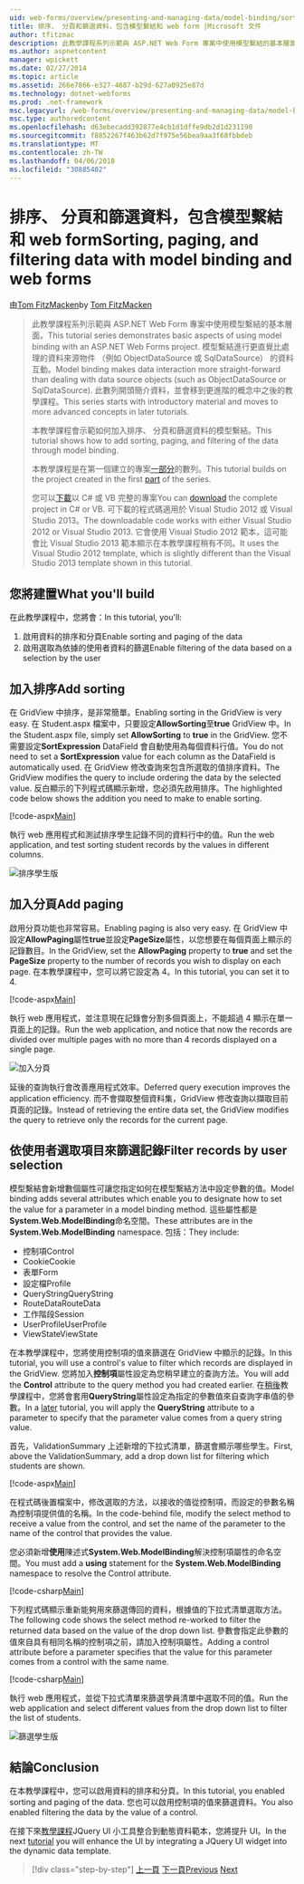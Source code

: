 ```yaml
---
uid: web-forms/overview/presenting-and-managing-data/model-binding/sorting-paging-and-filtering-data
title: 排序、 分頁和篩選資料，包含模型繫結和 web form |Microsoft 文件
author: tfitzmac
description: 此教學課程系列示範與 ASP.NET Web Form 專案中使用模型繫結的基本層面。 模型繫結進行資料互動詳細直線-...
ms.author: aspnetcontent
manager: wpickett
ms.date: 02/27/2014
ms.topic: article
ms.assetid: 266e7866-e327-4687-b29d-627a0925e87d
ms.technology: dotnet-webforms
ms.prod: .net-framework
msc.legacyurl: /web-forms/overview/presenting-and-managing-data/model-binding/sorting-paging-and-filtering-data
msc.type: authoredcontent
ms.openlocfilehash: d63ebecadd392877e4cb1d1dffe9db2d1d231190
ms.sourcegitcommit: f8852267f463b62d7f975e56bea9aa3f68fbbdeb
ms.translationtype: MT
ms.contentlocale: zh-TW
ms.lasthandoff: 04/06/2018
ms.locfileid: "30885402"
---
```

<a name="sorting-paging-and-filtering-data-with-model-binding-and-web-forms"></a><span data-ttu-id="923b9-104">排序、 分頁和篩選資料，包含模型繫結和 web form</span><span class="sxs-lookup"><span data-stu-id="923b9-104">Sorting, paging, and filtering data with model binding and web forms</span></span>
====================
<span data-ttu-id="923b9-105">由[Tom FitzMacken](https://github.com/tfitzmac)</span><span class="sxs-lookup"><span data-stu-id="923b9-105">by [Tom FitzMacken](https://github.com/tfitzmac)</span></span>

> <span data-ttu-id="923b9-106">此教學課程系列示範與 ASP.NET Web Form 專案中使用模型繫結的基本層面。</span><span class="sxs-lookup"><span data-stu-id="923b9-106">This tutorial series demonstrates basic aspects of using model binding with an ASP.NET Web Forms project.</span></span> <span data-ttu-id="923b9-107">模型繫結進行更直覺比處理的資料來源物件 （例如 ObjectDataSource 或 SqlDataSource） 的資料互動。</span><span class="sxs-lookup"><span data-stu-id="923b9-107">Model binding makes data interaction more straight-forward than dealing with data source objects (such as ObjectDataSource or SqlDataSource).</span></span> <span data-ttu-id="923b9-108">此數列開頭簡介資料，並會移到更進階的概念中之後的教學課程。</span><span class="sxs-lookup"><span data-stu-id="923b9-108">This series starts with introductory material and moves to more advanced concepts in later tutorials.</span></span>
> 
> <span data-ttu-id="923b9-109">本教學課程會示範如何加入排序、 分頁和篩選資料的模型繫結。</span><span class="sxs-lookup"><span data-stu-id="923b9-109">This tutorial shows how to add sorting, paging, and filtering of the data through model binding.</span></span>
> 
> <span data-ttu-id="923b9-110">本教學課程是在第一個建立的專案[一部分](retrieving-data.md)的數列。</span><span class="sxs-lookup"><span data-stu-id="923b9-110">This tutorial builds on the project created in the first [part](retrieving-data.md) of the series.</span></span>
> 
> <span data-ttu-id="923b9-111">您可以[下載](https://go.microsoft.com/fwlink/?LinkId=286116)以 C# 或 VB 完整的專案</span><span class="sxs-lookup"><span data-stu-id="923b9-111">You can [download](https://go.microsoft.com/fwlink/?LinkId=286116) the complete project in C# or VB.</span></span> <span data-ttu-id="923b9-112">可下載的程式碼適用於 Visual Studio 2012 或 Visual Studio 2013。</span><span class="sxs-lookup"><span data-stu-id="923b9-112">The downloadable code works with either Visual Studio 2012 or Visual Studio 2013.</span></span> <span data-ttu-id="923b9-113">它會使用 Visual Studio 2012 範本，這可能會比 Visual Studio 2013 範本顯示在本教學課程稍有不同。</span><span class="sxs-lookup"><span data-stu-id="923b9-113">It uses the Visual Studio 2012 template, which is slightly different than the Visual Studio 2013 template shown in this tutorial.</span></span>


## <a name="what-youll-build"></a><span data-ttu-id="923b9-114">您將建置</span><span class="sxs-lookup"><span data-stu-id="923b9-114">What you'll build</span></span>

<span data-ttu-id="923b9-115">在此教學課程中，您將會：</span><span class="sxs-lookup"><span data-stu-id="923b9-115">In this tutorial, you'll:</span></span>

1. <span data-ttu-id="923b9-116">啟用資料的排序和分頁</span><span class="sxs-lookup"><span data-stu-id="923b9-116">Enable sorting and paging of the data</span></span>
2. <span data-ttu-id="923b9-117">啟用選取為依據的使用者資料的篩選</span><span class="sxs-lookup"><span data-stu-id="923b9-117">Enable filtering of the data based on a selection by the user</span></span>

## <a name="add-sorting"></a><span data-ttu-id="923b9-118">加入排序</span><span class="sxs-lookup"><span data-stu-id="923b9-118">Add sorting</span></span>

<span data-ttu-id="923b9-119">在 GridView 中排序，是非常簡單。</span><span class="sxs-lookup"><span data-stu-id="923b9-119">Enabling sorting in the GridView is very easy.</span></span> <span data-ttu-id="923b9-120">在 Student.aspx 檔案中，只要設定**AllowSorting**至**true** GridView 中。</span><span class="sxs-lookup"><span data-stu-id="923b9-120">In the Student.aspx file, simply set **AllowSorting** to **true** in the GridView.</span></span> <span data-ttu-id="923b9-121">您不需要設定**SortExpression** DataField 會自動使用為每個資料行值。</span><span class="sxs-lookup"><span data-stu-id="923b9-121">You do not need to set a **SortExpression** value for each column as the DataField is automatically used.</span></span> <span data-ttu-id="923b9-122">在 GridView 修改查詢來包含所選取的值排序資料。</span><span class="sxs-lookup"><span data-stu-id="923b9-122">The GridView modifies the query to include ordering the data by the selected value.</span></span> <span data-ttu-id="923b9-123">反白顯示的下列程式碼顯示新增，您必須先啟用排序。</span><span class="sxs-lookup"><span data-stu-id="923b9-123">The highlighted code below shows the addition you need to make to enable sorting.</span></span>

[!code-aspx[Main](sorting-paging-and-filtering-data/samples/sample1.aspx?highlight=5)]

<span data-ttu-id="923b9-124">執行 web 應用程式和測試排序學生記錄不同的資料行中的值。</span><span class="sxs-lookup"><span data-stu-id="923b9-124">Run the web application, and test sorting student records by the values in different columns.</span></span>

![排序學生版](sorting-paging-and-filtering-data/_static/image2.png)

## <a name="add-paging"></a><span data-ttu-id="923b9-126">加入分頁</span><span class="sxs-lookup"><span data-stu-id="923b9-126">Add paging</span></span>

<span data-ttu-id="923b9-127">啟用分頁功能也非常容易。</span><span class="sxs-lookup"><span data-stu-id="923b9-127">Enabling paging is also very easy.</span></span> <span data-ttu-id="923b9-128">在 GridView 中設定**AllowPaging**屬性**true**並設定**PageSize**屬性，以您想要在每個頁面上顯示的記錄數目。</span><span class="sxs-lookup"><span data-stu-id="923b9-128">In the GridView, set the **AllowPaging** property to **true** and set the **PageSize** property to the number of records you wish to display on each page.</span></span> <span data-ttu-id="923b9-129">在本教學課程中，您可以將它設定為 4。</span><span class="sxs-lookup"><span data-stu-id="923b9-129">In this tutorial, you can set it to 4.</span></span>

[!code-aspx[Main](sorting-paging-and-filtering-data/samples/sample2.aspx?highlight=5)]

<span data-ttu-id="923b9-130">執行 web 應用程式，並注意現在記錄會分割多個頁面上，不能超過 4 顯示在單一頁面上的記錄。</span><span class="sxs-lookup"><span data-stu-id="923b9-130">Run the web application, and notice that now the records are divided over multiple pages with no more than 4 records displayed on a single page.</span></span>

![加入分頁](sorting-paging-and-filtering-data/_static/image4.png)

<span data-ttu-id="923b9-132">延後的查詢執行會改善應用程式效率。</span><span class="sxs-lookup"><span data-stu-id="923b9-132">Deferred query execution improves the application efficiency.</span></span> <span data-ttu-id="923b9-133">而不會擷取整個資料集，GridView 修改查詢以擷取目前頁面的記錄。</span><span class="sxs-lookup"><span data-stu-id="923b9-133">Instead of retrieving the entire data set, the GridView modifies the query to retrieve only the records for the current page.</span></span>

## <a name="filter-records-by-user-selection"></a><span data-ttu-id="923b9-134">依使用者選取項目來篩選記錄</span><span class="sxs-lookup"><span data-stu-id="923b9-134">Filter records by user selection</span></span>

<span data-ttu-id="923b9-135">模型繫結會新增數個屬性可讓您指定如何在模型繫結方法中設定參數的值。</span><span class="sxs-lookup"><span data-stu-id="923b9-135">Model binding adds several attributes which enable you to designate how to set the value for a parameter in a model binding method.</span></span> <span data-ttu-id="923b9-136">這些屬性都是**System.Web.ModelBinding**命名空間。</span><span class="sxs-lookup"><span data-stu-id="923b9-136">These attributes are in the **System.Web.ModelBinding** namespace.</span></span> <span data-ttu-id="923b9-137">包括：</span><span class="sxs-lookup"><span data-stu-id="923b9-137">They include:</span></span>

- <span data-ttu-id="923b9-138">控制項</span><span class="sxs-lookup"><span data-stu-id="923b9-138">Control</span></span>
- <span data-ttu-id="923b9-139">Cookie</span><span class="sxs-lookup"><span data-stu-id="923b9-139">Cookie</span></span>
- <span data-ttu-id="923b9-140">表單</span><span class="sxs-lookup"><span data-stu-id="923b9-140">Form</span></span>
- <span data-ttu-id="923b9-141">設定檔</span><span class="sxs-lookup"><span data-stu-id="923b9-141">Profile</span></span>
- <span data-ttu-id="923b9-142">QueryString</span><span class="sxs-lookup"><span data-stu-id="923b9-142">QueryString</span></span>
- <span data-ttu-id="923b9-143">RouteData</span><span class="sxs-lookup"><span data-stu-id="923b9-143">RouteData</span></span>
- <span data-ttu-id="923b9-144">工作階段</span><span class="sxs-lookup"><span data-stu-id="923b9-144">Session</span></span>
- <span data-ttu-id="923b9-145">UserProfile</span><span class="sxs-lookup"><span data-stu-id="923b9-145">UserProfile</span></span>
- <span data-ttu-id="923b9-146">ViewState</span><span class="sxs-lookup"><span data-stu-id="923b9-146">ViewState</span></span>

<span data-ttu-id="923b9-147">在本教學課程中，您將使用控制項的值來篩選在 GridView 中顯示的記錄。</span><span class="sxs-lookup"><span data-stu-id="923b9-147">In this tutorial, you will use a control's value to filter which records are displayed in the GridView.</span></span> <span data-ttu-id="923b9-148">您將加入**控制項**屬性設定為您稍早建立的查詢方法。</span><span class="sxs-lookup"><span data-stu-id="923b9-148">You will add the **Control** attribute to the query method you had created earlier.</span></span> <span data-ttu-id="923b9-149">在[稍後](using-query-string-values-to-retrieve-data.md)教學課程中，您將會套用**QueryString**屬性設定為指定的參數值來自查詢字串值的參數。</span><span class="sxs-lookup"><span data-stu-id="923b9-149">In a [later](using-query-string-values-to-retrieve-data.md) tutorial, you will apply the **QueryString** attribute to a parameter to specify that the parameter value comes from a query string value.</span></span>

<span data-ttu-id="923b9-150">首先，ValidationSummary 上述新增的下拉式清單，篩選會顯示哪些學生。</span><span class="sxs-lookup"><span data-stu-id="923b9-150">First, above the ValidationSummary, add a drop down list for filtering which students are shown.</span></span>

[!code-aspx[Main](sorting-paging-and-filtering-data/samples/sample3.aspx?highlight=3-11)]

<span data-ttu-id="923b9-151">在程式碼後置檔案中，修改選取的方法，以接收的值從控制項，而設定的參數名稱為控制項提供值的名稱。</span><span class="sxs-lookup"><span data-stu-id="923b9-151">In the code-behind file, modify the select method to receive a value from the control, and set the name of the parameter to the name of the control that provides the value.</span></span>

<span data-ttu-id="923b9-152">您必須新增**使用**陳述式**System.Web.ModelBinding**解決控制項屬性的命名空間。</span><span class="sxs-lookup"><span data-stu-id="923b9-152">You must add a **using** statement for the **System.Web.ModelBinding** namespace to resolve the Control attribute.</span></span>

[!code-csharp[Main](sorting-paging-and-filtering-data/samples/sample4.cs)]

<span data-ttu-id="923b9-153">下列程式碼顯示重新能夠用來篩選傳回的資料，根據值的下拉式清單選取方法。</span><span class="sxs-lookup"><span data-stu-id="923b9-153">The following code shows the select method re-worked to filter the returned data based on the value of the drop down list.</span></span> <span data-ttu-id="923b9-154">參數會指定此參數的值來自具有相同名稱的控制項之前，請加入控制項屬性。</span><span class="sxs-lookup"><span data-stu-id="923b9-154">Adding a control attribute before a parameter specifies that the value for this parameter comes from a control with the same name.</span></span>

[!code-csharp[Main](sorting-paging-and-filtering-data/samples/sample5.cs)]

<span data-ttu-id="923b9-155">執行 web 應用程式，並從下拉式清單來篩選學員清單中選取不同的值。</span><span class="sxs-lookup"><span data-stu-id="923b9-155">Run the web application and select different values from the drop down list to filter the list of students.</span></span>

![篩選學生版](sorting-paging-and-filtering-data/_static/image6.png)

## <a name="conclusion"></a><span data-ttu-id="923b9-157">結論</span><span class="sxs-lookup"><span data-stu-id="923b9-157">Conclusion</span></span>

<span data-ttu-id="923b9-158">在本教學課程中，您可以啟用資料的排序和分頁。</span><span class="sxs-lookup"><span data-stu-id="923b9-158">In this tutorial, you enabled sorting and paging of the data.</span></span> <span data-ttu-id="923b9-159">您也可以啟用控制項的值來篩選資料。</span><span class="sxs-lookup"><span data-stu-id="923b9-159">You also enabled filtering the data by the value of a control.</span></span>

<span data-ttu-id="923b9-160">在接下來[教學課程](integrating-jquery-ui.md)JQuery UI 小工具整合到動態資料範本，您將提升 UI。</span><span class="sxs-lookup"><span data-stu-id="923b9-160">In the next [tutorial](integrating-jquery-ui.md) you will enhance the UI by integrating a JQuery UI widget into the dynamic data template.</span></span>

> [!div class="step-by-step"]
> <span data-ttu-id="923b9-161">[上一頁](updating-deleting-and-creating-data.md)
> [下一頁](integrating-jquery-ui.md)</span><span class="sxs-lookup"><span data-stu-id="923b9-161">[Previous](updating-deleting-and-creating-data.md)
[Next](integrating-jquery-ui.md)</span></span>

